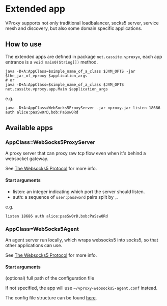 # Extended app

VProxy supports not only traditional loadbalancer, socks5 server, service mesh and discovery, but also some domain specific applications.

## How to use

The extended apps are defined in package `net.cassite.vproxyx`, each app entrance is a `void main0(String[])` method.

```
java -D+A:AppClass=$simple_name_of_a_class $JVM_OPTS -jar $the_jar_of_vproxy $application_args
# or
java -D+A:AppClass=$simple_name_of_a_class $JVM_OPTS net.cassite.vproxy.app.Main $application_args
```

e.g.

```
java -D+A:AppClass=WebSocks5ProxyServer -jar vproxy.jar listen 18686 auth alice:pasSw0rD,bob:PaSsw0Rd
```

## Available apps

### AppClass=WebSocks5ProxyServer

A proxy server that can proxy raw tcp flow even when it's behind a websocket gateway.

See [The Websocks5 Protocol](https://github.com/wkgcass/vproxy/blob/master/doc/websocks5.md) for more info.

#### Start arguments

* listen: an integer indicating which port the server should listen.
* auth: a sequence of `user:password` pairs split by `,`.

e.g.

```
listen 18686 auth alice:pasSw0rD,bob:PaSsw0Rd
```

### AppClass=WebSocks5Agent

An agent server run locally, which wraps websocks5 into socks5, so that other applications can use.

See [The Websocks5 Protocol](https://github.com/wkgcass/vproxy/blob/master/doc/websocks5.md) for more info.

#### Start arguments

(optional) full path of the configuration file

If not specified, the app will use `~/vproxy-websocks5-agent.conf` instead.

The config file structure can be found [here](https://github.com/wkgcass/vproxy/blob/master/src/test/resources/websocks5-agent-example.conf).

